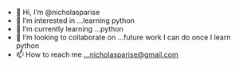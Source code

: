 - 👋 Hi, I’m @nicholasparise
- 👀 I’m interested in ...learning python
- 🌱 I’m currently learning ...python
- 💞️ I’m looking to collaborate on ...future work I can do once I learn python
- 📫 How to reach me ...nicholasparise@gmail.com

<!---
nicholasparise/nicholasparise is a ✨ special ✨ repository because its `README.md` (this file) appears on your GitHub profile.
You can click the Preview link to take a look at your changes.
--->
